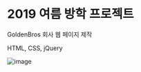 # 2019 여름 방학 프로젝트

 GoldenBros 회사 웹 페이지 제작
 
 HTML, CSS, jQuery




![image](https://user-images.githubusercontent.com/51731217/87512255-a3552a00-c6b1-11ea-9a08-2c1afeceb681.png)
